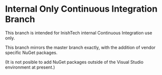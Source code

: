# Internal Only Continuous Integration Branch

This branch is intended for InishTech internal Continuous Integration use only. 

This branch mirrors the master branch exactly, with the addition of vendor specific NuGet packages.

(It is not posible to add NuGet packages outside of the Visual Studio environment at present.)

